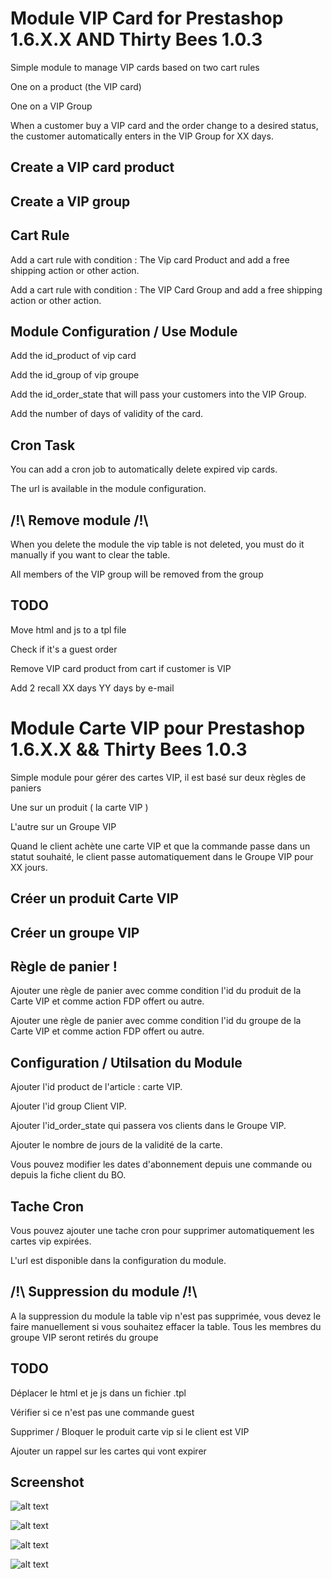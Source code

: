 # Module VIP Card for Prestashop 1.6.X.X AND Thirty Bees 1.0.3

Simple module to manage VIP cards based on two cart rules

One on a product (the VIP card)

One on a VIP Group

When a customer buy a VIP card and the order change to a desired status, the customer automatically enters in the VIP Group for XX days. 


## Create a VIP card product

## Create a VIP group

## Cart Rule

Add a cart rule with condition : The Vip card Product and add a free shipping action or other action.

Add a cart rule with condition : The VIP Card Group and add a free shipping action or other action.


## Module Configuration / Use Module

Add the id_product of vip card

Add the id_group of vip groupe

Add the id_order_state that will pass your customers into the VIP Group.

Add the number of days of validity of the card.

## Cron Task

You can add a cron job to automatically delete expired vip cards.

The url is available in the module configuration.


## /!\ Remove module /!\

When you delete the module the vip table is not deleted, you must do it manually if you want to clear the table. 

All members of the VIP group will be removed from the group

## TODO 

Move html and js to a tpl file

Check if it's a guest order

Remove VIP card product from cart if customer is VIP

Add 2 recall XX days YY days by e-mail


# Module Carte VIP pour Prestashop 1.6.X.X && Thirty Bees 1.0.3

Simple module pour gérer des cartes VIP, il est basé sur deux règles de paniers

Une sur un produit ( la carte VIP )

L'autre sur un Groupe VIP

Quand le client achète une carte VIP et que la commande passe dans un statut souhaité, le client passe automatiquement dans le Groupe VIP pour XX jours. 


## Créer un produit Carte VIP

## Créer un groupe VIP

## Règle de panier !

Ajouter une règle de panier avec comme condition l'id du produit de la Carte VIP et comme action FDP offert ou autre.

Ajouter une règle de panier avec comme condition l'id du groupe de la Carte VIP et comme action FDP offert ou autre. 


## Configuration / Utilsation du Module

Ajouter l'id product de l'article : carte VIP.

Ajouter l'id group Client VIP.

Ajouter l'id_order_state qui passera vos clients dans le Groupe VIP.

Ajouter le nombre de jours de la validité de la carte. 

Vous pouvez modifier les dates d'abonnement depuis une commande ou depuis la fiche client du BO.

## Tache Cron

Vous pouvez ajouter une tache cron pour supprimer automatiquement les cartes vip expirées.

L'url est disponible dans la configuration du module.


## /!\ Suppression du module /!\

A la suppression du module la table vip n'est pas supprimée, vous devez le faire manuellement si vous souhaitez effacer la table.
Tous les membres du groupe VIP seront retirés du groupe

## TODO 

Déplacer le html et je js dans un fichier .tpl

Vérifier si ce n'est pas une commande guest

Supprimer / Bloquer le produit carte vip si le client est VIP

Ajouter un rappel sur les cartes qui vont expirer

## Screenshot

![alt text](https://www.okom3pom.com/dev-modules/image/okom_vip/okom_vip_mon_compte.png)


![alt text](https://www.okom3pom.com/dev-modules/image/okom_vip/okom_vip_front_controller.png)


![alt text](https://www.okom3pom.com/dev-modules/image/okom_vip/okom_vip_config_module.png)


![alt text](https://www.okom3pom.com/dev-modules/image/okom_vip/okom_vip_admin_order-controller.png)